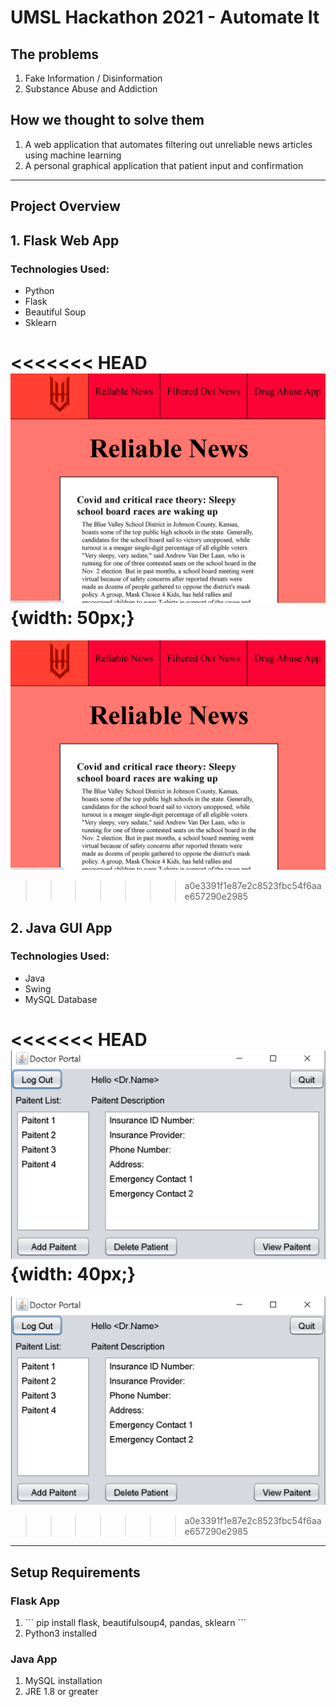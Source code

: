 # UMSL Hackathon 2021 - Automate It

## The problems
<ol>
    <li>Fake Information / Disinformation</li>
    <li>Substance Abuse and Addiction</li>
</ol>

## How we thought to solve them
<ol>
    <li>A web application that automates filtering out unreliable news articles using machine learning</li>
    <li>A personal graphical application that patient input and confirmation</li>
</ol>

---

## Project Overview

## 1. Flask Web App
### Technologies Used:
<ul>
    <li>Python</li>
    <li>Flask</li>
    <li>Beautiful Soup</li>
    <li>Sklearn</li>
</ul>

<<<<<<< HEAD
![img](flaskApp/static/img/flaskThumb.png){width: 50px;}
=======
![img](flaskApp/static/img/flaskThumb.png)
>>>>>>> a0e3391f1e87e2c8523fbc54f6aae657290e2985

## 2. Java GUI App
### Technologies Used:
<ul>
    <li>Java</li>
    <li>Swing</li>
    <li>MySQL Database</li>
</ul>

<<<<<<< HEAD
![img](flaskApp/static/img/javaThumb.png){width: 40px;}
=======
![img](flaskApp/static/img/javaThumb.png)
>>>>>>> a0e3391f1e87e2c8523fbc54f6aae657290e2985


---

## Setup Requirements

### Flask App
<ol>
    <li>
    ```
    pip install flask, beautifulsoup4, pandas, sklearn
    ```
    </li>
    <li>Python3 installed</li>
</ol>

### Java App
<ol>
    <li>
    MySQL installation
    </li>
    <li>JRE 1.8 or greater</li>
</ol>
